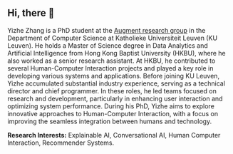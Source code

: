 ## Hi, there 👋

Yizhe Zhang is a PhD student at the [Augment research group](https://wms.cs.kuleuven.be/cs/onderzoek/augment) in the Department of Computer Science at Katholieke Universiteit Leuven (KU Leuven). He holds a Master of Science degree in Data Analytics and Artificial Intelligence from Hong Kong Baptist University (HKBU), where he also worked as a senior research assistant. At HKBU, he contributed to several Human-Computer Interaction projects and played a key role in developing various systems and applications. Before joining KU Leuven, Yizhe accumulated substantial industry experience, serving as a technical director and chief programmer. In these roles, he led teams focused on research and development, particularly in enhancing user interaction and optimizing system performance. During his PhD, Yizhe aims to explore innovative approaches to Human-Computer Interaction, with a focus on improving the seamless integration between humans and technology.

**Research Interests:** Explainable AI, Conversational AI, Human Computer Interaction, Recommender Systems.
